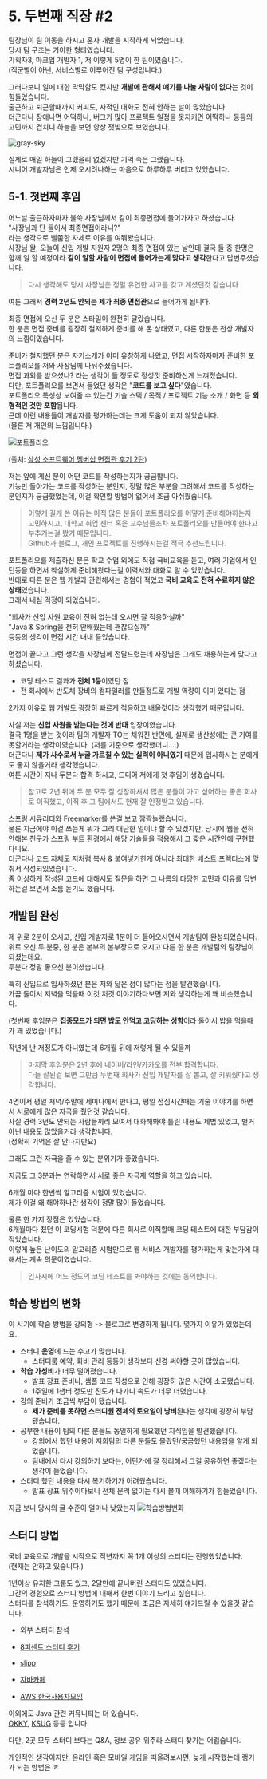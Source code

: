 # 5. 두번째 직장 #2

팀장님이 팀 이동을 하시고 혼자 개발을 시작하게 되었습니다.  
당시 팀 구조는 기이한 형태였습니다.  
기획자3, 마크업 개발자 1, 저 이렇게 5명이 한 팀이였습니다.  
(직군별이 아닌, 서비스별로 이루어진 팀 구성입니다.)  
  
그러다보니 일에 대한 막막함도 컸지만 **개발에 관해서 얘기를 나눌 사람이 없다**는 것이 힘들었습니다.  
출근하고 퇴근할때까지 커피도, 사적인 대화도 전혀 안하는 날이 많았습니다.  
더군다나 장애나면 어떡하나, 버그가 많아 프로젝트 일정을 못지키면 어떡하나 등등의 고민까지 겹치니 하늘을 보면 항상 잿빛으로 보였습니다.  

![gray-sky](./images/gray-sky.png)

실제로 매일 하늘이 그랬을리 없겠지만 기억 속은 그랬습니다.  
시니어 개발자님은 언제 오시려나하는 마음으로 하루하루 버티고 있었습니다. 

## 5-1. 첫번째 후임

어느날 출근하자마자 불쑥 사장님께서 같이 최종면접에 들어가자고 하셨습니다.  
"사장님과 단 둘이서 최종면접이라니?"  
라는 생각으로 뻘쭘한 자세로 이유를 여쭤봤습니다.  
사장님 왈, 오늘이 신입 개발 지원자 2명의 최종 면접이 있는 날인데 결국 둘 중 한명은 함께 일 할 예정이라 **같이 일할 사람이 면접에 들어가는게 맞다고 생각**한다고 답변주셨습니다.  

> 다시 생각해도 당시 사장님은 정말 유연한 사고를 갖고 계셨던것 같습니다  

여튼 그래서 **경력 2년도 안되는 제가 최종 면접관**으로 들어가게 됩니다.  
  
최종 면접에 오신 두 분은 스타일이 완전히 달랐습니다.  
한 분은 면접 준비를 굉장히 철저하게 준비를 해 온 상태였고, 다른 한분은 천상 개발자의 느낌이였습니다.  
  
준비가 철저했던 분은 자기소개가 이미 유창하게 나왔고, 면접 시작하자마자 준비한 포트폴리오를 저와 사장님께 나눠주셨습니다.  
면접 과외를 받으셨나? 라는 생각이 들 정도로 정성껏 준비하신게 느껴졌습니다.  
다만, 포트폴리오를 보면서 들었던 생각은 "**코드를 보고 싶다**"였습니다.  
포트폴리오 특성상 보여줄 수 있는건 기술 스택 / 목적 / 프로젝트 기능 소개 / 화면 등 **외형적인 것만 포함**됩니다.  
근데 이런 내용들이 개발자를 평가하는데는 크게 도움이 되지 않았습니다.  
(물론 저 개인의 느낌입니다.)

![포트폴리오](./images/포트폴리오.png)

(출처: [삼성 소프트웨어 멤버십 면접관 후기 2탄](http://chanywa.com/308))


저는 앞에 계신 분이 어떤 코드를 작성하는지가 궁금합니다.  
기능만 돌아가는 코드를 작성하는 분인지, 정말 많은 부분을 고려해서 코드를 작성하는 분인지가 궁금했었는데, 이걸 확인할 방법이 없어서 조금 아쉬웠습니다.  
  
> 이렇게 길게 쓴 이유는 아직 많은 분들이 포트폴리오를 어떻게 준비해야하는지 고민하시고,
대학교 취업 센터 혹은 교수님들조차 포트폴리오를 만들어야 한다고 부추기는걸 봤기 때문입니다.  
Github과 블로그, 개인 프로젝트를 진행하시는걸 적극 추천드립니다.

포트폴리오를 제출하신 분은 학교 수업 외에도 직접 국비교육을 듣고, 여러 기업에서 인턴등을 하면서 착실하게 준비해왔다는걸 이력서와 대화로 알 수 있었습니다.  
반대로 다른 분은 웹 개발과 관련해서는 경험이 적었고 **국비 교육도 전혀 수료하지 않은 상태**였습니다.  
그래서 내심 걱정이 되었습니다.  
  
"회사가 신입 사원 교육이 전혀 없는데 오시면 잘 적응하실까"  
"Java & Spring을 전혀 안배웠는데 괜찮으실까"  
등등의 생각이 면접 시간 내내 들었습니다.  
  
면접이 끝나고 그런 생각을 사장님께 전달드렸는데 사장님은 그래도 채용하는게 맞다고 하셨습니다.  

* 코딩 테스트 결과가 **전체 1등**이였던 점
* 전 회사에서 반도체 장비의 컴파일러를 만들정도로 개발 역량이 이미 있다는 점

2가지 이유로 웹 개발도 굉장히 빠르게 적응하고 배울것이라 생각했기 때문입니다.  
  
사실 저는 **신입 사원을 받는다는 것에 반대** 입장이였습니다.  
결국 1명을 받는 것이라 팀의 개발자 TO는 채워진 반면에, 실제로 생산성에는 큰 기여를 못할거라는 생각이였습니다. (저를 기준으로 생각했더니....)  
더군다나 **제가 사수로서 누굴 가르칠 수 있는 실력이 아니였기** 때문에 입사하시는 분에게도 좋지 않을거라 생각했습니다.  
여튼 시간이 지나 두분다 합격 하시고, 드디어 저에게 첫 후임이 생겼습니다.  



> 참고로 2년 뒤에 두 분 모두 잘 성장하셔서 많은 분들이 가고 싶어하는 좋은 회사로 이직했고, 이직 후 그 팀에서도 현재 잘 인정받고 있습니다.


스프링 시큐리티와 Freemarker를 쓴걸 보고 깜짝놀랬습니다.  
물론 지금에야 이걸 쓰는게 뭐가 그리 대단한 일이냐 할 수 있겠지만, 당시에 웹을 전혀 안해본 친구가 스프링 부트 환경에서 해당 기술들을 적용해서 그 짧은 시간안에 구현했다니요.  
더군다나 코드 자체도 저처럼 복사 & 붙여넣기한게 아니라 최대한 베스트 프렉티스에 맞춰서 작성되있었습니다.  
좀 이상하게 작성된 코드에 대해서도 질문을 하면 그 나름의 타당한 고민과 이유를 답변하는걸 보면서 소름 돋기도 했습니다.  



## 개발팀 완성

제 위로 2분이 오시고, 신입 개발자로 1분이 더 들어오시면서 개발팀이 완성되었습니다.  
위로 오신 두 분중, 한 분은 본부의 본부장으로 오시고 다른 한 분은 개발팀의 팀장님이 되셨는데요.  
두분다 정말 좋으신 분이셨습니다.  

특히 신입으로 입사하셨던 분은 저와 닮은 점이 많다는 점을 발견했습니다.  
가끔 둘이서 저녁을 먹을때 이것 저것 이야기하다보면 저와 생각하는게 꽤 비슷했습니다.  

(첫번째 후임분은 **집중모드가 되면 밥도 안먹고 코딩하는 성향**이라 둘이서 밥을 먹을때가 꽤 있었습니다.)  
  

작년에 난 저정도가 아니였는데
6개월 뒤에 저렇게 될 수 있을까

> 마지막 후임분은 2년 후에 네이버/라인/카카오를 전부 합격합니다.  
다들 잘된걸 보면 그만큼 두번째 회사가 신입 개발자를 잘 뽑고, 잘 키워줬다고 생각합니다.  

4명이서 평일 저녁/주말에 세미나에서 만나고, 평일 점심시간때는 기술 이야기를 하면서 서로에게 많은 자극을 줬던것 같습니다.  
사실 경력 3년도 안되는 사람들끼리 모여서 대화해봐야 틀린 내용도 제법 있었고, 별거 아닌 내용도 많았을거라 생각합니다.  
(정확히 기억은 잘 안나지만요)  
  
그래도 그런 자극을 줄 수 있는 분위기가 좋았습니다.  

지금도 그 3분과는 연락하면서 서로 좋은 자극제 역할을 하고 있습니다.

6개월 마다 한번씩 알고리즘 시험이 있었습니다.  
제가
이걸 왜 해야하나란 생각이 정말 많이 들었습니다.  

물론 한 가지 장점은 있었습니다.  
6개월마다 쳤던 이 코딩시험 덕분에 다른 회사로 이직할때 코딩 테스트에 대한 부담감이 적었습니다.  
이렇게 높은 난이도의 알고리즘 시험만으로 웹 서비스 개발자를 평가하는게 맞는가에 대해서는 계속 의문이였습니다.  

> 입사시에 어느 정도의 코딩 테스트를 봐야하는 것에는 동의합니다.  


## 학습 방법의 변화

이 시기에 학습 방법을 강의형 -> 블로그로 변경하게 됩니다.
몇가지 이유가 있었는데요.  

* 스터디 **운영**에 드는 수고가 많습니다.
  * 스터디룸 예약, 회비 관리 등등이 생각보다 신경 써야할 곳이 많았습니다.
* **학습 가성비**가 너무 떨어졌습니다.
  * 발표 장표 준비나, 샘플 코드 작성으로 인해 굉장히 많은 시간이 소모됐습니다.
  * 1주일에 1챕터 정도만 진도가 나가니 속도가 너무 더뎠습니다.
* 강의 준비가 조금씩 부담이 됐습니다.
  * **제가 준비를 못하면 스터디원 전체의 토요일이 낭비**된다는 생각에 굉장히 부담됐습니다.
* 공부한 내용이 팀의 다른 분들도 동일하게 필요했던 지식임을 발견했습니다.
  * 강의에서 했던 내용이 저희팀의 다른 분들도 몰랐던/궁금했던 내용임을 알게 되었습니다.
  * 팀내에서 다시 강의하기 보다는, 어딘가에 잘 정리해서 그걸 공유하면 좋겠다는 생각이 들었습니다. 
* 스터디 했던 내용을 다시 복기하기가 어려웠습니다.
  * 발표 장표 위주이다보니 전체 문맥 없이는 다시 볼때 이해하기가 힘들었습니다.


지금 보니 당시의 글 수준이 얼마나 낮았는지 
![학습방법변화](./images/학습방법변화.png)




## 스터디 방법

국비 교육으로 개발을 시작으로 작년까지 꼭 1개 이상의 스터디는 진행했었습니다.  
(현재는 안하고 있습니다.)  
  
1년이상 유지한 그룹도 있고, 2달만에 끝나버린 스터디도 있었습니다.  
그간의 경험으로 스터디 방법에 대해서 한번 이야기 드리고 싶습니다.  
스터디를 참석하기도, 운영하기도 했기 때문에 조금은 자세히 얘기드릴 수 있을것 같습니다.



* 외부 스터디 참석
* [8퍼센트 스터디 후기](https://brunch.co.kr/@leehosung/42)

* [slipp](https://www.slipp.net/)
* [자바카페](https://www.facebook.com/groups/javacafe/)
* [AWS 한국사용자모임](http://www.awskr.org/groups/)
 
이외에도 Java 관련 커뮤니티는 더 있습니다.  
[OKKY](https://okky.kr/), [KSUG](https://www.facebook.com/groups/springkorea) 등등 입니다.  
  
다만, 2곳 모두 스터디 보다는 Q&A, 정보 공유 위주라 스터디 찾기는 어렵습니다.


개인적인 생각이지만, 
온라인 혹은 모바일 게임을 떠올려보시면, 늦게 시작했는데 
랭커가 되는 방법은 ㅎ
